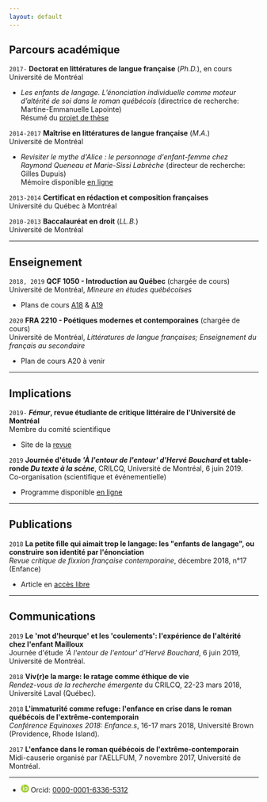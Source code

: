 ```yaml
---
layout: default
---
```


## Parcours académique

`2017-`
**Doctorat en littératures de langue française** (*Ph.D.*), en cours  
Université de Montréal  
- *Les enfants de langage. L’énonciation individuelle comme moteur d’altérité de soi dans le roman québécois* (directrice de recherche: Martine-Emmanuelle Lapointe)  
Résumé du [projet de thèse](these.md)  

`2014-2017`
**Maîtrise en littératures de langue française** (*M.A.*)  
Université de Montréal  
- *Revisiter le mythe d'Alice : le personnage d'enfant-femme chez Raymond Queneau et Marie-Sissi Labrèche* (directeur de recherche: Gilles Dupuis)  
Mémoire disponible [en ligne](http://hdl.handle.net/1866/20116)  

`2013-2014`
**Certificat en rédaction et composition françaises**  
Université du Québec à Montréal  

`2010-2013`
**Baccalauréat en droit** (*LL.B.*)  
Université de Montréal

---

## Enseignement

`2018, 2019`
**QCF 1050 - Introduction au Québec** (chargée de cours)  
Université de Montréal, *Mineure en études québécoises*  
- Plans de cours [A18](qcf1050-2019.pdf) & [A19](qcf1050-2019.pdf)

`2020`
**FRA 2210 - Poétiques modernes et contemporaines** (chargée de cours)  
Université de Montréal, *Littératures de langue françaises; Enseignement du français au secondaire*  
- Plan de cours A20 à venir

---

## Implications

`2019-`
***Fémur*, revue étudiante de critique littéraire de l'Université de Montréal**  
Membre du comité scientifique
- Site de la [revue](https://revuefemur.com/)

`2019`
**Journée d'étude *'À l'entour de l'entour' d'Hervé Bouchard* et table-ronde *Du texte à la scène***, CRILCQ, Université de Montréal, 6 juin 2019.  
Co-organisation (scientifique et événementielle)  
- Programme disponible [en ligne](http://www.crilcq.org/actualites/item/journee-detude-a-lentour-de-lentour-dherve-bouchard/)

---

## Publications

`2018`
**La petite fille qui aimait trop le langage: les "enfants de langage", ou construire son identité par l'énonciation**  
*Revue critique de fixxion française contemporaine*, décembre 2018, n°17 (Enfance)
- Article en [accès libre](http://www.revue-critique-de-fixxion-francaise-contemporaine.org/rcffc/article/view/fx17.05)

---

## Communications

`2019`
**Le 'mot d'heurque' et les 'coulements': l'expérience de l'altérité chez l'enfant Mailloux**  
Journée d'étude *'À l'entour de l'entour' d'Hervé Bouchard*, 6 juin 2019, Université de Montréal.

`2018`
**Viv(r)e la marge: le ratage comme éthique de vie**  
*Rendez-vous de la recherche émergente* du CRILCQ, 22-23 mars 2018, Université Laval (Québec).

`2018`
**L'immaturité comme refuge: l'enfance en crise dans le roman québécois de l'extrême-contemporain**  
*Conférence Equinoxes 2018: Enfance.s*, 16-17 mars 2018, Université Brown (Providence, Rhode Island).

`2017`
**L'enfance dans le roman québécois de l'extrême-contemporain**  
Midi-causerie organisé par l'AELLFUM, 7 novembre 2017, Université de Montréal.

---

- <img class="logo-picture" src="orcid.gif" alt="Orcid Logo"> Orcid: [0000-0001-6336-5312](https://orcid.org/0000-0001-6336-5312)

